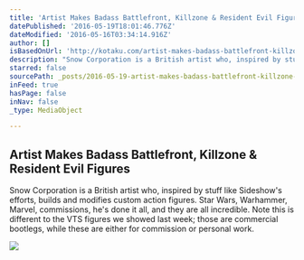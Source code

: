 ```yaml
---
title: 'Artist Makes Badass Battlefront, Killzone & Resident Evil Figures'
datePublished: '2016-05-19T18:01:46.776Z'
dateModified: '2016-05-16T03:34:14.916Z'
author: []
isBasedOnUrl: 'http://kotaku.com/artist-makes-badass-battlefront-killzone-resident-ev-1776779716?utm_campaign=Socialflow_Kotaku_Twitter&utm_source=Kotaku_Twitter&utm_medium=Socialflow'
description: "Snow Corporation is a British artist who, inspired by stuff like Sideshow's efforts, builds and modifies custom action figures. Star Wars, Warhammer, Marvel, commissions, he's done it all, and they are all incredible. Note this is different to the VTS figures we showed last week; those are commercial bootlegs, while these are either for commission or personal work."
starred: false
sourcePath: _posts/2016-05-19-artist-makes-badass-battlefront-killzone-and-resident-evil-fi.md
inFeed: true
hasPage: false
inNav: false
_type: MediaObject

---
```

<article style=""><h1>Artist Makes Badass Battlefront, Killzone &amp; Resident Evil Figures</h1><p>Snow Corporation is a British artist who, inspired by stuff like Sideshow's efforts, builds and modifies custom action figures. Star Wars, Warhammer, Marvel, commissions, he's done it all, and they are all incredible. Note this is different to the VTS figures we showed last week; those are commercial bootlegs, while these are either for commission or personal work.</p><img src="https://i.kinja-img.com/gawker-media/image/upload/s--xx1jv-2u--/c_fill,fl_progressive,g_north,h_358,q_80,w_636/dzlcqghvyez7th17e5r4.gif" /></article>